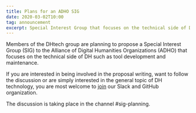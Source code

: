 ```yaml
---
title: Plans for an ADHO SIG
date: 2020-03-02T10:00
tag: announcement
excerpt: Special Interest Group that focuses on the technical side of DH such as tool development and maintenance.
---
```


<p>
Members of the DHtech group are planning to propose a Special Interest Group (SIG) to the Alliance of Digital Humanities Organizations (ADHO) that focuses on the technical side of DH such as tool development and maintenance. 
</p>

<p>

If you are interested in being involved in the proposal writing, want to follow the discussion or are simply interested in the general topic of DH technology, 
you are most welcome to <a href="https://dh-tech.github.io/join/">join</a> our Slack and GitHub organization. 
<p> 

<p>
The discussion is taking place in the channel #sig-planning.
<p>

